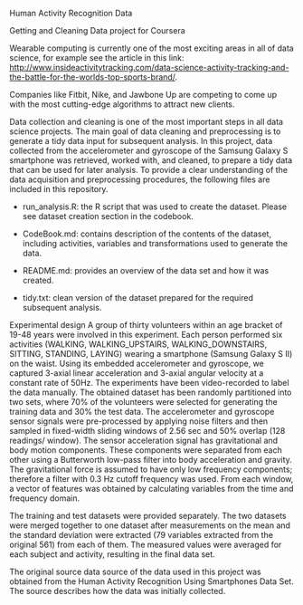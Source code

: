 
Human Activity Recognition Data

Getting and Cleaning Data project for Coursera 

Wearable computing is currently one of the most exciting areas in all of data science, for example see the article in this link:
http://www.insideactivitytracking.com/data-science-activity-tracking-and-the-battle-for-the-worlds-top-sports-brand/. 

Companies like Fitbit, Nike, and Jawbone Up are competing to come up with the most cutting-edge 
algorithms to attract new clients.

Data collection and cleaning is one of the most important steps in all data science projects. 
The main goal of data cleaning and preprocessing is to generate a tidy data input for subsequent analysis. 
In this project, data collected from the accelerometer and gyroscope of the Samsung Galaxy S smartphone was 
retrieved, worked with, and cleaned, to prepare a tidy data that can be used for later analysis. To provide 
a clear understanding of the data acquisition and preprocessing procedures, the following files are included 
in this repository.

- run_analysis.R: the R script that was used to create the dataset. Please see dataset creation section in the codebook.

- CodeBook.md: contains description of the contents of the dataset, including activities, variables and transformations used to generate the data.

- README.md: provides an overview of the data set and how it was created.

- tidy.txt: clean version of the dataset prepared for the required subsequent analysis.

Experimental design
A group of thirty volunteers within an age bracket of 19-48 years were involved in this experiment. Each person performed 
six activities (WALKING, WALKING_UPSTAIRS, WALKING_DOWNSTAIRS, SITTING, STANDING, LAYING) wearing a smartphone (Samsung Galaxy S II) 
on the waist. Using its embedded accelerometer and gyroscope, we captured 3-axial linear acceleration and 3-axial angular velocity 
at a constant rate of 50Hz. The experiments have been video-recorded to label the data manually. The obtained dataset has been randomly 
partitioned into two sets, where 70% of the volunteers were selected for generating the training data and 30% the test data.
The accelerometer and gyroscope sensor signals were pre-processed by applying noise filters and then sampled in fixed-width sliding windows 
of 2.56 sec and 50% overlap (128 readings/ window). The sensor acceleration signal has gravitational and body motion components. These 
components were separated from each other using a Butterworth low-pass filter into body acceleration and gravity. The gravitational force 
is assumed to have only low frequency components; therefore a filter with 0.3 Hz cutoff frequency was used. From each window, a vector of 
features was obtained by calculating variables from the time and frequency domain.

The training and test datasets were provided separately. The two datasets were merged together to one dataset after measurements on the mean 
and the standard deviation were extracted (79 variables extracted from the original 561) from each of them. The measured values were averaged 
for each subject and activity, resulting in the final data set. 

The original source data source of the data used in this project was obtained from the Human Activity Recognition Using Smartphones Data Set. 
The source describes how the data was initially collected.
